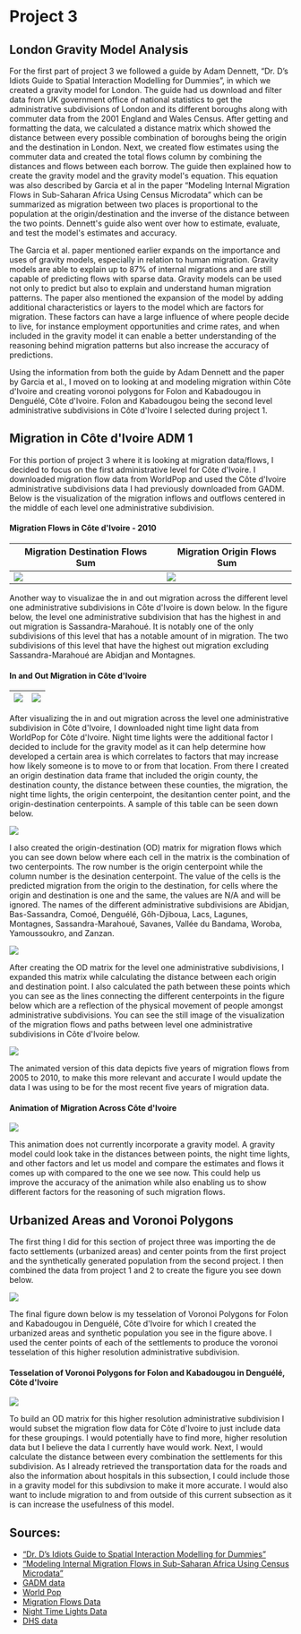 # Project 3

## London Gravity Model Analysis
For the first part of project 3 we followed a guide by Adam Dennett, “Dr. D’s Idiots Guide to Spatial Interaction Modelling for Dummies”, in which we created a gravity model for 
London. The guide had us download and filter data from UK government office of national statistics to get the administrative subdivisions of London and its different boroughs
along with commuter data from the 2001 England and Wales Census. After getting and formatting the data, we calculated a distance matrix which showed the distance between every
possible combination of boroughs being the origin and the destination in London. Next, we created flow estimates using the commuter data and created the total flows column by 
combining the distances and flows between each borrow. The guide then explained how to create the gravity model and the gravity model's equation. This equation was also 
described by Garcia et al in the paper “Modeling Internal Migration Flows in Sub-Saharan Africa Using Census Microdata” which can be summarized as migration between two places
is proportional to the population at the origin/destination and the inverse of the distance between the two points. Dennett's guide also went over how to estimate, evaluate,
and test the model's estimates and accuracy. 

The Garcia et al. paper mentioned earlier expands on the importance and uses of gravity models, especially in relation to human migration. Gravity models are able to explain
up to 87% of internal migrations and are still capable of predicting flows with sparse data. Gravity models can be used not only to predict but also to explain and understand
human migration patterns. The paper also mentioned the expansion of the model by adding additional characteristics or layers to the model which are factors for migration. These
factors can have a large influence of where people decide to live, for instance employment opportunities and crime rates, and when included in the gravity model it can enable 
a better understanding of the reasoning behind migration patterns but also increase the accuracy of predictions.

Using the information from both the guide by Adam Dennett and the paper by Garcia et al., I moved on to looking at and modeling migration within Côte d'Ivoire and creating 
voronoi polygons for Folon and Kabadougou in Denguélé, Côte d'Ivoire. Folon and Kabadougou being the second level administrative subdivisions in Côte d'Ivoire I selected during
project 1.

## Migration in Côte d'Ivoire ADM 1
For this portion of project 3 where it is looking at migration data/flows, I decided to focus on the first administrative level for Côte d'Ivoire. I downloaded migration flow
data from WorldPop and used the Côte d'Ivoire administrative subdivisions data I had previously downloaded from GADM. Below is the visualization of the migration inflows 
and outflows centered in the middle of each level one administrative subdivision. 

#### Migration Flows in Côte d'Ivoire - 2010
Migration Destination Flows Sum | Migration Origin Flows Sum
--- | ---
![](https://kelannen.github.io/Agent_Based_Modeling/Project_3/project_3_destination_flows_sums.png) | ![](https://kelannen.github.io/Agent_Based_Modeling/Project_3/project_3_origin_flows_sums.png)

Another way to visualizae the in and out migration across the different level one administrative subdivisions in Côte d'Ivoire is down below. In the figure below, the level
one administrative subdivision that has the highest in and out migration is Sassandra-Marahoué. It is notably one of the only subdivisions of this level that has a notable 
amount of in migration. The two subdivisions of this level that have the highest out migration excluding Sassandra-Marahoué are Abidjan and Montagnes.

#### In and Out Migration in Côte d'Ivoire
![](https://kelannen.github.io/Agent_Based_Modeling/Project_3/project_3_image_5.png) | ![](https://kelannen.github.io/Agent_Based_Modeling/Project_3/project_3_image_4.png)
--- | ---

After visualizing the in and out migration across the level one administrative subdivision in Côte d'Ivoire, I downloaded night time light data from WorldPop for Côte d'Ivoire.
Night time lights were the additional factor I decided to include for the gravity model as it can help determine how developed a certain area is which correlates to factors
that may increase how likely someone is to move to or from that location. From there I created an origin destination data frame that included the origin county, the destination 
county, the distance between these counties, the migration, the night time lights, the origin centerpoint, the desitantion center point, and the origin-destination centerpoints.
A sample of this table can be seen down below.

![](https://kelannen.github.io/Agent_Based_Modeling/Project_3/project_3_image_2.PNG)

I also created the origin-destination (OD) matrix for migration flows which you can see down below where each cell in the matrix is the combination of two centerpoints. The row
number is the origin centerpoint while the column number is the desination centerpoint. The value of the cells is the predicted migration from the origin to the destination, for
cells where the origin and destination is one and the same, the values are N/A and will be ignored. The names of the different administrative subdivisions are Abidjan, 
Bas-Sassandra, Comoé, Denguélé,	Gôh-Djiboua, Lacs, Lagunes, Montagnes, Sassandra-Marahoué, Savanes, Vallée du Bandama, Woroba, Yamoussoukro, and Zanzan. 

![](https://kelannen.github.io/Agent_Based_Modeling/Project_3/project_3_image_6.PNG)

After creating the OD matrix for the level one administrative subdivisions, I expanded this matrix while calculating the distance between each origin and destination point.
I also calculated the path between these points which you can see as the lines connecting the different centerpoints in the figure below which are a reflection of the physical 
movement of people amongst administrative subdivisions. You can see the still image of the visualization of the migration flows and paths between level one administrative
subdivisions in Côte d'Ivoire below.

![](https://kelannen.github.io/Agent_Based_Modeling/Project_3/project_3_image_7.png)

The animated version of this data depicts five years of migration flows from 2005 to 2010, to make this more relevant and accurate I would update the data I was using to be 
for the most recent five years of migration data. 

#### Animation of Migration Across Côte d'Ivoire
![](https://kelannen.github.io/Agent_Based_Modeling/Project_3/project_3_animation_3.gif)

This animation does not currently incorporate a gravity model. A gravity model could look take in the distances between points, the night time lights, and other factors and 
let us model and compare the estimates and flows it comes up with compared to the one we see now. This could help us improve the accuracy of the animation while also enabling
us to show different factors for the reasoning of such migration flows. 

## Urbanized Areas and Voronoi Polygons
The first thing I did for this section of project three was importing the de facto settlements (urbanized areas)  and center points from the first project and the synthetically
generated population from the second project. I then combined the data from project 1 and 2 to create the figure you see down below.

![](https://kelannen.github.io/Agent_Based_Modeling/Project_3/project_3_image_0.png)

The final figure down below is my tesselation of Voronoi Polygons for Folon and Kabadougou in Denguélé, Côte d'Ivoire for which I created the urbanized areas and synthetic 
population you see in the figure above. I used the center points of each of the settlements to produce the voronoi tesselation of this higher resolution administrative 
subdivision. 

#### Tesselation of Voronoi Polygons for Folon and Kabadougou in Denguélé, Côte d'Ivoire
![](https://kelannen.github.io/Agent_Based_Modeling/Project_3/project_3_image_1.png)

To build an OD matrix for this higher resolution administrative subdivision I would subset the migration flow data for Côte d'Ivoire to just include data for these groupings. 
I would potentially have to find more, higher resolution data but I believe the data I currently have would work. Next, I would calculate the distance between every combination
the settlements for this subdivision. As I already retrieved the transportation data for the roads and also the information about hospitals in this subsection, I could include
those in a gravity model for this subdivsion to make it more accurate. I would also want to include migration to and from outside of this current subsection as it is can 
increase the usefulness of this model.

## Sources:

- [“Dr. D’s Idiots Guide to Spatial Interaction Modelling for Dummies”][1]
- [“Modeling Internal Migration Flows in Sub-Saharan Africa Using Census Microdata”][2]
- [GADM data][3]
- [World Pop][4]
- [Migration Flows Data][5]
- [Night Time Lights Data][6]
- [DHS data][7]

[1]: https://rpubs.com/adam_dennett/257231
[2]: https://academic.oup.com/migration/article/3/1/89/2413406
[3]: https://gadm.org/download_country_v3.html
[4]: https://www.worldpop.org/geodata/summary?id=6097
[5]: https://www.worldpop.org/geodata/summary?id=1281
[6]: https://www.worldpop.org/geodata/summary?id=18642
[7]: https://dhsprogram.com/methodology/survey/survey-display-311.cfm

